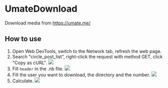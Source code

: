 # UmateDownload
Download media from https://umate.me/
## How to use
1. Open Web DevTools, switch to the Network tab, refresh the web page.
2. Search "circle_post_list", right-click the request with method GET, click "Copy as cURL".
![](https://pro-zif.neknek.workers.dev/file/d12ee24e4bbeb032ed6d2.png)
3. Fill `header` in the .nb file.
![](https://pro-zif.neknek.workers.dev/file/a2083a1521c9550be3aa2.png)
4. Fill the user you want to download, the directory and the number.
![](https://pro-zif.neknek.workers.dev/file/9ee0eb45d469969caabee.png)
5. Calculate.
![](https://pro-zif.neknek.workers.dev/file/b93d8101e84d9b9c61e62.png)
